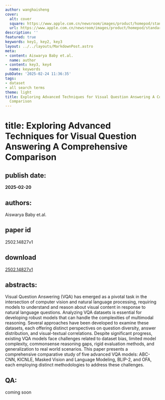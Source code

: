 ```yaml
---
author: wanghaisheng
cover:
  alt: cover
  square: https://www.apple.com.cn/newsroom/images/product/homepod/standard/Apple-HomePod-hero-230118_big.jpg.large_2x.jpg
  url: https://www.apple.com.cn/newsroom/images/product/homepod/standard/Apple-HomePod-hero-230118_big.jpg.large_2x.jpg
description: ''
featured: true
keywords: key1, key2, key3
layout: ../../layouts/MarkdownPost.astro
meta:
- content: Aiswarya Baby et.al.
  name: author
- content: key3, key4
  name: keywords
pubDate: '2025-02-24 11:36:35'
tags:
- dataset
- all search terms
theme: light
title: Exploring Advanced Techniques for Visual Question Answering A Comprehensive
  Comparison
---
```


# title: Exploring Advanced Techniques for Visual Question Answering A Comprehensive Comparison 
## publish date: 
**2025-02-20** 
## authors: 
  Aiswarya Baby et.al. 
## paper id
2502.14827v1
## download
[2502.14827v1](http://arxiv.org/abs/2502.14827v1)
## abstracts:
Visual Question Answering (VQA) has emerged as a pivotal task in the intersection of computer vision and natural language processing, requiring models to understand and reason about visual content in response to natural language questions. Analyzing VQA datasets is essential for developing robust models that can handle the complexities of multimodal reasoning. Several approaches have been developed to examine these datasets, each offering distinct perspectives on question diversity, answer distribution, and visual-textual correlations. Despite significant progress, existing VQA models face challenges related to dataset bias, limited model complexity, commonsense reasoning gaps, rigid evaluation methods, and generalization to real world scenarios. This paper presents a comprehensive comparative study of five advanced VQA models: ABC-CNN, KICNLE, Masked Vision and Language Modeling, BLIP-2, and OFA, each employing distinct methodologies to address these challenges.
## QA:
coming soon

